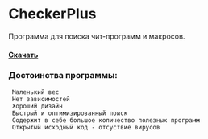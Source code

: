 # CheckerPlus
Программа для поиска чит-программ и макросов.  
#### [Скачать](https://github.com/Kaidoz/CheckerPlus/releases/download/1.3.0.0/CheckerPlus.exe)


### Достоинства программы: 
     Маленький вес  
     Нет зависимостей  
     Хороший дизайн  
     Быстрый и оптимизированный поиск
     Содержит в себе большое количество полезных программ  
     Открытый исходный код - отсуствие вирусов  

